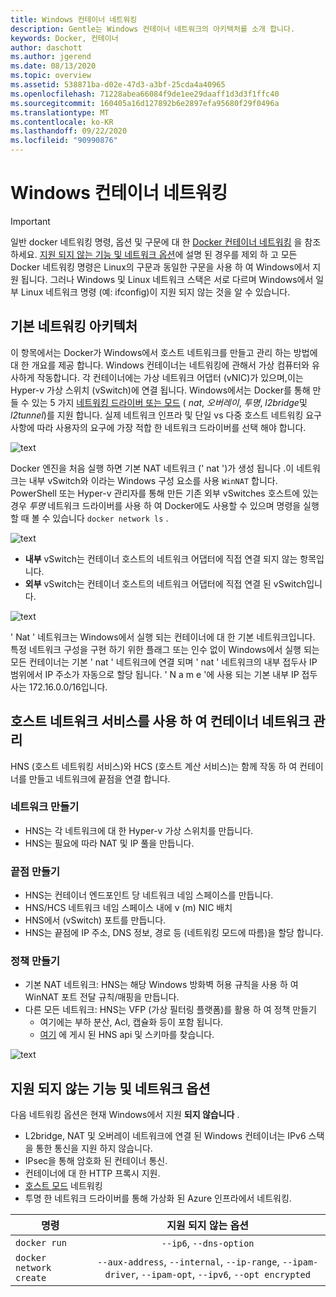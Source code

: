 ```yaml
---
title: Windows 컨테이너 네트워킹
description: Gentle는 Windows 컨테이너 네트워크의 아키텍처를 소개 합니다.
keywords: Docker, 컨테이너
author: daschott
ms.author: jgerend
ms.date: 08/13/2020
ms.topic: overview
ms.assetid: 538871ba-d02e-47d3-a3bf-25cda4a40965
ms.openlocfilehash: 71228abea66084f9de1ee29daaff1d3d3f1ffc40
ms.sourcegitcommit: 160405a16d127892b6e2897efa95680f29f0496a
ms.translationtype: MT
ms.contentlocale: ko-KR
ms.lasthandoff: 09/22/2020
ms.locfileid: "90990876"
---
```

# <a name="windows-container-networking"></a>Windows 컨테이너 네트워킹

>[!IMPORTANT]
>일반 docker 네트워킹 명령, 옵션 및 구문에 대 한 [Docker 컨테이너 네트워킹](https://docs.docker.com/engine/userguide/networking/) 을 참조 하세요. [지원 되지 않는 기능 및 네트워크 옵션](#unsupported-features-and-network-options)에 설명 된 경우를 제외 하 고 모든 Docker 네트워킹 명령은 Linux의 구문과 동일한 구문을 사용 하 여 Windows에서 지원 됩니다. 그러나 Windows 및 Linux 네트워크 스택은 서로 다르며 Windows에서 일부 Linux 네트워크 명령 (예: ifconfig)이 지원 되지 않는 것을 알 수 있습니다.

## <a name="basic-networking-architecture"></a>기본 네트워킹 아키텍처

이 항목에서는 Docker가 Windows에서 호스트 네트워크를 만들고 관리 하는 방법에 대 한 개요를 제공 합니다. Windows 컨테이너는 네트워킹에 관해서 가상 컴퓨터와 유사하게 작동합니다. 각 컨테이너에는 가상 네트워크 어댑터 (vNIC)가 있으며,이는 Hyper-v 가상 스위치 (vSwitch)에 연결 됩니다. Windows에서는 Docker를 통해 만들 수 있는 5 가지 [네트워킹 드라이버 또는 모드](./network-drivers-topologies.md) ( *nat*, *오버레이*, *투명*, *l2bridge*및 *l2tunnel*)를 지원 합니다. 실제 네트워크 인프라 및 단일 vs 다중 호스트 네트워킹 요구 사항에 따라 사용자의 요구에 가장 적합 한 네트워크 드라이버를 선택 해야 합니다.

![text](media/windowsnetworkstack-simple.png)

Docker 엔진을 처음 실행 하면 기본 NAT 네트워크 (' nat ')가 생성 됩니다 .이 네트워크는 내부 vSwitch와 이라는 Windows 구성 요소를 사용 `WinNAT` 합니다. PowerShell 또는 Hyper-v 관리자를 통해 만든 기존 외부 vSwitches 호스트에 있는 경우 *투명* 네트워크 드라이버를 사용 하 여 Docker에도 사용할 수 있으며 명령을 실행할 때 볼 수 있습니다 ``docker network ls`` .

![text](media/docker-network-ls.png)

- **내부** vSwitch는 컨테이너 호스트의 네트워크 어댑터에 직접 연결 되지 않는 항목입니다.
- **외부** vSwitch는 컨테이너 호스트의 네트워크 어댑터에 직접 연결 된 vSwitch입니다.

![text](media/get-vmswitch.png)

' Nat ' 네트워크는 Windows에서 실행 되는 컨테이너에 대 한 기본 네트워크입니다. 특정 네트워크 구성을 구현 하기 위한 플래그 또는 인수 없이 Windows에서 실행 되는 모든 컨테이너는 기본 ' nat ' 네트워크에 연결 되며 ' nat ' 네트워크의 내부 접두사 IP 범위에서 IP 주소가 자동으로 할당 됩니다. ' N a m e '에 사용 되는 기본 내부 IP 접두사는 172.16.0.0/16입니다.

## <a name="container-network-management-with-host-network-service"></a>호스트 네트워크 서비스를 사용 하 여 컨테이너 네트워크 관리

HNS (호스트 네트워킹 서비스)와 HCS (호스트 계산 서비스)는 함께 작동 하 여 컨테이너를 만들고 네트워크에 끝점을 연결 합니다.

### <a name="network-creation"></a>네트워크 만들기

- HNS는 각 네트워크에 대 한 Hyper-v 가상 스위치를 만듭니다.
- HNS는 필요에 따라 NAT 및 IP 풀을 만듭니다.

### <a name="endpoint-creation"></a>끝점 만들기

- HNS는 컨테이너 엔드포인트 당 네트워크 네임 스페이스를 만듭니다.
- HNS/HCS 네트워크 네임 스페이스 내에 v (m) NIC 배치
- HNS에서 (vSwitch) 포트를 만듭니다.
- HNS는 끝점에 IP 주소, DNS 정보, 경로 등 (네트워킹 모드에 따름)을 할당 합니다.

### <a name="policy-creation"></a>정책 만들기

- 기본 NAT 네트워크: HNS는 해당 Windows 방화벽 허용 규칙을 사용 하 여 WinNAT 포트 전달 규칙/매핑을 만듭니다.
- 다른 모든 네트워크: HNS는 VFP (가상 필터링 플랫폼)를 활용 하 여 정책 만들기
    - 여기에는 부하 분산, Acl, 캡슐화 등이 포함 됩니다.
    - [여기](/windows-server/networking/technologies/hcn/hcn-top) 에 게시 된 HNS api 및 스키마를 찾습니다.

![text](media/HNS-Management-Stack.png)

## <a name="unsupported-features-and-network-options"></a>지원 되지 않는 기능 및 네트워크 옵션

다음 네트워킹 옵션은 현재 Windows에서 지원 **되지 않습니다** .

- L2bridge, NAT 및 오버레이 네트워크에 연결 된 Windows 컨테이너는 IPv6 스택을 통한 통신을 지원 하지 않습니다.
- IPsec을 통해 암호화 된 컨테이너 통신.
- 컨테이너에 대 한 HTTP 프록시 지원.
- [호스트 모드](https://docs.docker.com/ee/ucp/interlock/config/host-mode-networking/) 네트워킹
- 투명 한 네트워크 드라이버를 통해 가상화 된 Azure 인프라에서 네트워킹.

| 명령        | 지원 되지 않는 옵션   |
|---------------|:--------------------:|
| ``docker run``|   ``--ip6``, ``--dns-option`` |
| ``docker network create``| ``--aux-address``, ``--internal``, ``--ip-range``, ``--ipam-driver``, ``--ipam-opt``, ``--ipv6``, ``--opt encrypted`` |
